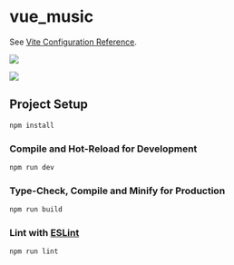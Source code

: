 # vue_music

See [Vite Configuration Reference](https://vitejs.dev/config/).

![](https://tuchuangs.com/imgs/2023/06/20/4c4a668f17346c80.png)

![](https://tuchuangs.com/imgs/2023/06/20/31abe5e3501466d6.png)

## Project Setup

```sh
npm install
```

### Compile and Hot-Reload for Development

```sh
npm run dev
```

### Type-Check, Compile and Minify for Production

```sh
npm run build
```

### Lint with [ESLint](https://eslint.org/)

```sh
npm run lint
```
